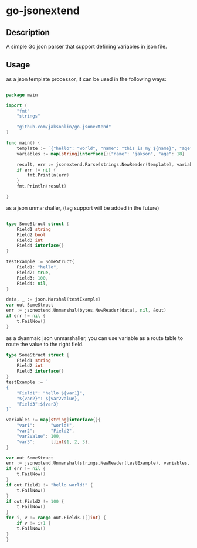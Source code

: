 # go-jsonextend

## Description

A simple Go json parser that support defining variables in json file.

## Usage

as a json template processor, it can be used in the following ways:

```go

package main

import (
    "fmt"
    "strings"

    "github.com/jaksonlin/go-jsonextend"
)

func main() {
    template := `{"hello": "world", "name": "this is my ${name}", "age": ${age}}`
    variables := map[string]interface{}{"name": "jakson", "age": 18}

    result, err := jsonextend.Parse(strings.NewReader(template), variables)
    if err != nil {
        fmt.Println(err)
    }
    fmt.Println(result)

}


```

as a json unmarshaller, (tag support will be added in the future)

```go

type SomeStruct struct {
    Field1 string
    Field2 bool
    Field3 int
    Field4 interface{}
}

testExample := SomeStruct{
    Field1: "hello",
    Field2: true,
    Field3: 100,
    Field4: nil,
}

data, _ := json.Marshal(testExample)
var out SomeStruct
err := jsonextend.Unmarshal(bytes.NewReader(data), nil, &out)
if err != nil {
    t.FailNow()
}

```

as a dyanmaic json unmarshaller, you can use variable as a route table to route the value to the right field.

```go
type SomeStruct struct {
    Field1 string
    Field2 int
    Field3 interface{}
}
testExample := `
{
    "Field1": "hello ${var1}",
    "${var2}": ${var2Value},
    "Field3":${var3}
}`

variables := map[string]interface{}{
    "var1":      "world!",
    "var2":      "Field2",
    "var2Value": 100,
    "var3":      []int{1, 2, 3},
}

var out SomeStruct
err := jsonextend.Unmarshal(strings.NewReader(testExample), variables, &out)
if err != nil {
    t.FailNow()
}
if out.Field1 != "hello world!" {
    t.FailNow()
}
if out.Field2 != 100 {
    t.FailNow()
}
for i, v := range out.Field3.([]int) {
    if v != i+1 {
   	t.FailNow()
}
}
```